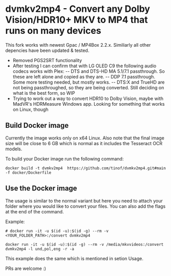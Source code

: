 # dvmkv2mp4 - Convert any Dolby Vision/HDR10+ MKV to MP4 that runs on many devices

This fork works with newest Gpac / MP4Box 2.2.x. Similiarly all other depencies have been updated & tested.
- Removed PGS2SRT functionality
- After testing I can confirm that with LG OLED C9 the following audio codecs works with Plex:
--  DTS and DTS-HD MA 5.1/7.1 passthrough. So these are left alone and copied as they are.
--  DDP 7.1 passthrough. Some more testing needed, but mostly works.
--  DTS:X and TrueHD are not being passthroughed, so they are being converted. Still deciding on what is the best form, so WIP
- Trying to work out a way to convert HDR10 to Dolby Vision, maybe with MadVR's HDRMeasure Windows app. Looking for something that works on Linux, though

## Build Docker image
Currently the image works only on x64 Linux. Also note that the final image size will be close to 6 GB which is normal as it includes the Tesseract OCR models.

To build your Docker image run the following command:
```
docker build -t dvmkv2mp4  https://github.com/tinof/dvmkv2mp4.git#main -f docker/Dockerfile
```
## Use the Docker image
The usage is similar to the normal variant but here you need to attach your folder where you would like to convert your files. You can also add the flags at the end of the command.

Example:
```
# docker run -it -u $(id -u):$(id -g) --rm -v <YOUR_FOLDER_PATH>:/convert dvmkv2mp4

docker run -it -u $(id -u):$(id -g) --rm -v /media/mkvvideos:/convert dvmkv2mp4 -l und,pol,eng -r -a
```
This example does the same which is mentioned in setion Usage.


PRs are welcome :)
